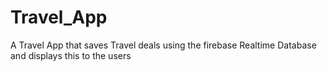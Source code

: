 # Travel_App
A Travel App that saves Travel deals using the firebase Realtime Database and displays this to the users
